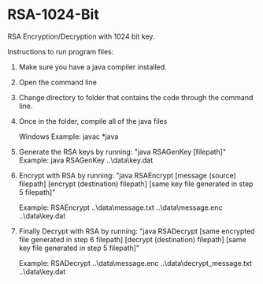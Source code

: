 # RSA-1024-Bit
RSA Encryption/Decryption with 1024 bit key.

Instructions to run program files:

1. Make sure you have a java compiler installed.

2. Open the command line

3. Change directory to folder that contains the code through the command line.

4. Once in the folder, compile all of the java files

	Windows Example:
		javac *java

5. Generate the RSA keys by running: "java RSAGenKey [filepath]"
	Example: java RSAGenKey ..\data\key.dat

6. Encrypt with RSA by running: "java RSAEncrypt [message (source) filepath] [encrypt (destination) filepath] [same key file generated in step 5 filepath]"

	Example: RSAEncrypt ..\data\message.txt ..\data\message.enc ..\data\key.dat

7. Finally Decrypt with RSA by running: "java RSADecrypt [same encrypted file generated in step 6 filepath] [decrypt (destination) filepath] [same key file generated in step 5 filepath]"

	Example: RSADecrypt ..\data\message.enc ..\data\decrypt_message.txt ..\data\key.dat
